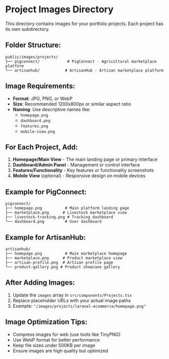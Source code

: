 # Project Images Directory

This directory contains images for your portfolio projects. Each project has its own subdirectory.

## Folder Structure:

```
public/images/projects/
├── pigconnect/            # PigConnect - Agricultural marketplace platform
└── artisanhub/           # ArtisanHub - Artisan marketplace platform
```

## Image Requirements:

- **Format**: JPG, PNG, or WebP
- **Size**: Recommended 1200x800px or similar aspect ratio
- **Naming**: Use descriptive names like:
  - `homepage.png`
  - `dashboard.png`
  - `features.png`
  - `mobile-view.png`

## For Each Project, Add:

1. **Homepage/Main View** - The main landing page or primary interface
2. **Dashboard/Admin Panel** - Management or control interface
3. **Features/Functionality** - Key features or functionality screenshots
4. **Mobile View** (optional) - Responsive design on mobile devices

## Example for PigConnect:

```
pigconnect/
├── homepage.png          # Main platform landing page
├── marketplace.png      # Livestock marketplace view
├── livestock-tracking.png # Tracking dashboard
└── dashboard.png         # User dashboard
```

## Example for ArtisanHub:

```
artisanhub/
├── homepage.png          # Main marketplace homepage
├── marketplace.png      # Product marketplace view
├── artisan-profile.png  # Artisan profile page
└── product-gallery.png # Product showcase gallery
```

## After Adding Images:

1. Update the `images` array in `src/components/Projects.tsx`
2. Replace placeholder URLs with your actual image paths
3. Example: `"/images/projects/laravel-ecommerce/homepage.png"`

## Image Optimization Tips:

- Compress images for web (use tools like TinyPNG)
- Use WebP format for better performance
- Keep file sizes under 500KB per image
- Ensure images are high quality but optimized
